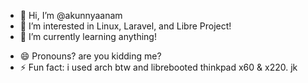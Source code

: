 - 👋 Hi, I’m @akunnyaanam
- 👀 I’m interested in Linux, Laravel, and Libre Project!
- 🌱 I’m currently learning anything!
<!--- - 💞️ I’m looking to collaborate on ... 
- 📫 How to reach me --->
- 😄 Pronouns? are you kidding me?
- ⚡ Fun fact: i used arch btw and librebooted thinkpad x60 & x220. jk

<!---
akunnyaanam/akunnyaanam is a ✨ special ✨ repository because its `README.md` (this file) appears on your GitHub profile.
You can click the Preview link to take a look at your changes.
--->
